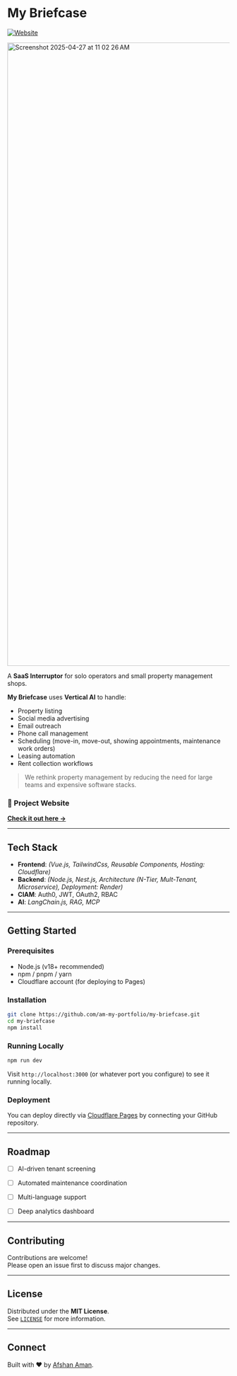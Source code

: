

# My Briefcase

[![Website](https://img.shields.io/badge/Website-Live-informational?style=flat&logo=appveyor)](https://my-briefcase.pages.dev/)

<img width="1409" alt="Screenshot 2025-04-27 at 11 02 26 AM" src="https://github.com/user-attachments/assets/4f2dbdd1-4ca7-4c6e-9605-585bfc8952e3" />



A **SaaS Interruptor** for solo operators and small property management shops.

**My Briefcase** uses **Vertical AI** to handle:

- Property listing
- Social media advertising
- Email outreach
- Phone call management
- Scheduling (move-in, move-out, showing appointments, maintenance work orders)
- Leasing automation
- Rent collection workflows

> We rethink property management by reducing the need for large teams and expensive software stacks. 

### 🚀 Project Website
**[Check it out here →](https://my-briefcase.pages.dev/)**

---

## Tech Stack

- **Frontend**: *(Vue.js, TailwindCss, Reusable Components, Hosting: Cloudflare)*
- **Backend**: *(Node.js, Nest.js, Architecture (N-Tier, Mult-Tenant, Microservice), Deployment: Render)*
- **CIAM**: Auth0, JWT, OAuth2, RBAC
- **AI**: *LangChain.js, RAG, MCP*


---

## Getting Started

### Prerequisites

- Node.js (v18+ recommended)
- npm / pnpm / yarn
- Cloudflare account (for deploying to Pages)

### Installation

```bash
git clone https://github.com/am-my-portfolio/my-briefcase.git
cd my-briefcase
npm install
```

### Running Locally

```bash
npm run dev
```

Visit `http://localhost:3000` (or whatever port you configure) to see it running locally.

### Deployment

You can deploy directly via [Cloudflare Pages](https://pages.cloudflare.com/) by connecting your GitHub repository.

---

## Roadmap

- [ ] AI-driven tenant screening
- [ ] Automated maintenance coordination
- [ ] Multi-language support
- [ ] Deep analytics dashboard



---

## Contributing

Contributions are welcome!  
Please open an issue first to discuss major changes.

---

## License

Distributed under the **MIT License**.  
See [`LICENSE`](./LICENSE) for more information.

---

## Connect

Built with ❤️ by [Afshan Aman](https://github.com/am-my-portfolio).
